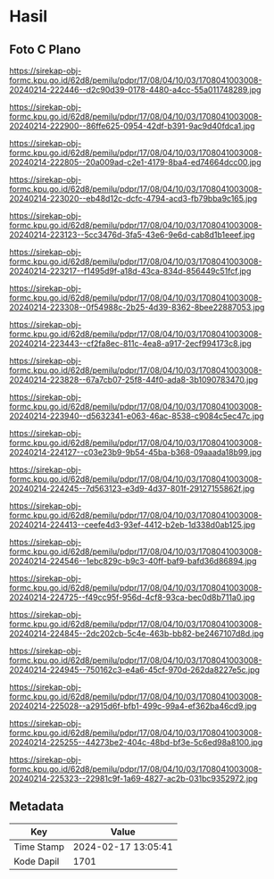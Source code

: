 # Hasil

## Foto C Plano

https://sirekap-obj-formc.kpu.go.id/62d8/pemilu/pdpr/17/08/04/10/03/1708041003008-20240214-222446--d2c90d39-0178-4480-a4cc-55a011748289.jpg

https://sirekap-obj-formc.kpu.go.id/62d8/pemilu/pdpr/17/08/04/10/03/1708041003008-20240214-222900--86ffe625-0954-42df-b391-9ac9d40fdca1.jpg

https://sirekap-obj-formc.kpu.go.id/62d8/pemilu/pdpr/17/08/04/10/03/1708041003008-20240214-222805--20a009ad-c2e1-4179-8ba4-ed74664dcc00.jpg

https://sirekap-obj-formc.kpu.go.id/62d8/pemilu/pdpr/17/08/04/10/03/1708041003008-20240214-223020--eb48d12c-dcfc-4794-acd3-fb79bba9c165.jpg

https://sirekap-obj-formc.kpu.go.id/62d8/pemilu/pdpr/17/08/04/10/03/1708041003008-20240214-223123--5cc3476d-3fa5-43e6-9e6d-cab8d1b1eeef.jpg

https://sirekap-obj-formc.kpu.go.id/62d8/pemilu/pdpr/17/08/04/10/03/1708041003008-20240214-223217--f1495d9f-a18d-43ca-834d-856449c51fcf.jpg

https://sirekap-obj-formc.kpu.go.id/62d8/pemilu/pdpr/17/08/04/10/03/1708041003008-20240214-223308--0f54988c-2b25-4d39-8362-8bee22887053.jpg

https://sirekap-obj-formc.kpu.go.id/62d8/pemilu/pdpr/17/08/04/10/03/1708041003008-20240214-223443--cf2fa8ec-811c-4ea8-a917-2ecf994173c8.jpg

https://sirekap-obj-formc.kpu.go.id/62d8/pemilu/pdpr/17/08/04/10/03/1708041003008-20240214-223828--67a7cb07-25f8-44f0-ada8-3b1090783470.jpg

https://sirekap-obj-formc.kpu.go.id/62d8/pemilu/pdpr/17/08/04/10/03/1708041003008-20240214-223940--d5632341-e063-46ac-8538-c9084c5ec47c.jpg

https://sirekap-obj-formc.kpu.go.id/62d8/pemilu/pdpr/17/08/04/10/03/1708041003008-20240214-224127--c03e23b9-9b54-45ba-b368-09aaada18b99.jpg

https://sirekap-obj-formc.kpu.go.id/62d8/pemilu/pdpr/17/08/04/10/03/1708041003008-20240214-224245--7d563123-e3d9-4d37-801f-29127155862f.jpg

https://sirekap-obj-formc.kpu.go.id/62d8/pemilu/pdpr/17/08/04/10/03/1708041003008-20240214-224413--ceefe4d3-93ef-4412-b2eb-1d338d0ab125.jpg

https://sirekap-obj-formc.kpu.go.id/62d8/pemilu/pdpr/17/08/04/10/03/1708041003008-20240214-224546--1ebc829c-b9c3-40ff-baf9-bafd36d86894.jpg

https://sirekap-obj-formc.kpu.go.id/62d8/pemilu/pdpr/17/08/04/10/03/1708041003008-20240214-224725--f49cc95f-956d-4cf8-93ca-bec0d8b711a0.jpg

https://sirekap-obj-formc.kpu.go.id/62d8/pemilu/pdpr/17/08/04/10/03/1708041003008-20240214-224845--2dc202cb-5c4e-463b-bb82-be2467107d8d.jpg

https://sirekap-obj-formc.kpu.go.id/62d8/pemilu/pdpr/17/08/04/10/03/1708041003008-20240214-224945--750162c3-e4a6-45cf-970d-262da8227e5c.jpg

https://sirekap-obj-formc.kpu.go.id/62d8/pemilu/pdpr/17/08/04/10/03/1708041003008-20240214-225028--a2915d6f-bfb1-499c-99a4-ef362ba46cd9.jpg

https://sirekap-obj-formc.kpu.go.id/62d8/pemilu/pdpr/17/08/04/10/03/1708041003008-20240214-225255--44273be2-404c-48bd-bf3e-5c6ed98a8100.jpg

https://sirekap-obj-formc.kpu.go.id/62d8/pemilu/pdpr/17/08/04/10/03/1708041003008-20240214-225323--22981c9f-1a69-4827-ac2b-031bc9352972.jpg


## Metadata

| Key        | Value               |
| ---------- | ------------------- |
| Time Stamp | 2024-02-17 13:05:41 |
| Kode Dapil | 1701                |



